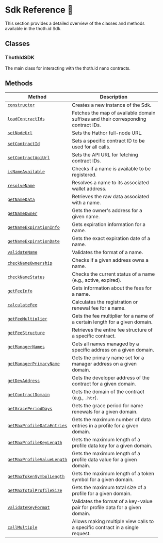 # Sdk Reference 📖

This section provides a detailed overview of the classes and methods available in the thoth.id Sdk.

## Classes

### ThothIdSDK

The main class for interacting with the thoth.id nano contracts.

## Methods

| Method | Description |
| --- | --- |
| [`constructor`](sdk-reference/constructor.md) | Creates a new instance of the Sdk. |
| [`loadContractIds`](sdk-reference/loadContractIds.md) | Fetches the map of available domain suffixes and their corresponding contract IDs. |
| [`setNodeUrl`](sdk-reference/setNodeUrl.md) | Sets the Hathor full-node URL. |
| [`setContractId`](sdk-reference/setContractId.md) | Sets a specific contract ID to be used for all calls. |
| [`setContractApiUrl`](sdk-reference/setContractApiUrl.md) | Sets the API URL for fetching contract IDs. |
| [`isNameAvailable`](sdk-reference/isNameAvailable.md) | Checks if a name is available to be registered. |
| [`resolveName`](sdk-reference/resolveName.md) | Resolves a name to its associated wallet address. |
| [`getNameData`](sdk-reference/getNameData.md) | Retrieves the raw data associated with a name. |
| [`getNameOwner`](sdk-reference/getNameOwner.md) | Gets the owner's address for a given name. |
| [`getNameExpirationInfo`](sdk-reference/getNameExpirationInfo.md) | Gets expiration information for a name. |
| [`getNameExpirationDate`](sdk-reference/getNameExpirationDate.md) | Gets the exact expiration date of a name. |
| [`validateName`](sdk-reference/validateName.md) | Validates the format of a name. |
| [`checkNameOwnership`](sdk-reference/checkNameOwnership.md) | Checks if a given address owns a name. |
| [`checkNameStatus`](sdk-reference/checkNameStatus.md) | Checks the current status of a name (e.g., active, expired). |
| [`getFeeInfo`](sdk-reference/getFeeInfo.md) | Gets information about the fees for a name. |
| [`calculateFee`](sdk-reference/calculateFee.md) | Calculates the registration or renewal fee for a name. |
| [`getFeeMultiplier`](sdk-reference/getFeeMultiplier.md) | Gets the fee multiplier for a name of a certain length for a given domain. |
| [`getFeeStructure`](sdk-reference/getFeeStructure.md) | Retrieves the entire fee structure of a specific contract. |
| [`getManagerNames`](sdk-reference/getManagerNames.md) | Gets all names managed by a specific address on a given domain. |
| [`getManagerPrimaryName`](sdk-reference/getManagerPrimaryName.md) | Gets the primary name set for a manager address on a given domain. |
| [`getDevAddress`](sdk-reference/getDevAddress.md) | Gets the developer address of the contract for a given domain. |
| [`getContractDomain`](sdk-reference/getContractDomain.md) | Gets the domain of the contract (e.g., `.htr`). |
| [`getGracePeriodDays`](sdk-reference/getGracePeriodDays.md) | Gets the grace period for name renewals for a given domain. |
| [`getMaxProfileDataEntries`](sdk-reference/getMaxProfileDataEntries.md) | Gets the maximum number of data entries in a profile for a given domain. |
| [`getMaxProfileKeyLength`](sdk-reference/getMaxProfileKeyLength.md) | Gets the maximum length of a profile data key for a given domain. |
| [`getMaxProfileValueLength`](sdk-reference/getMaxProfileValueLength.md) | Gets the maximum length of a profile data value for a given domain. |
| [`getMaxTokenSymbolLength`](sdk-reference/getMaxTokenSymbolLength.md) | Gets the maximum length of a token symbol for a given domain. |
| [`getMaxTotalProfileSize`](sdk-reference/getMaxTotalProfileSize.md) | Gets the maximum total size of a profile for a given domain. |
| [`validateKeyFormat`](sdk-reference/validateKeyFormat.md) | Validates the format of a key-value pair for profile data for a given domain. |
| [`callMultiple`](sdk-reference/callMultiple.md) | Allows making multiple view calls to a specific contract in a single request. ||
